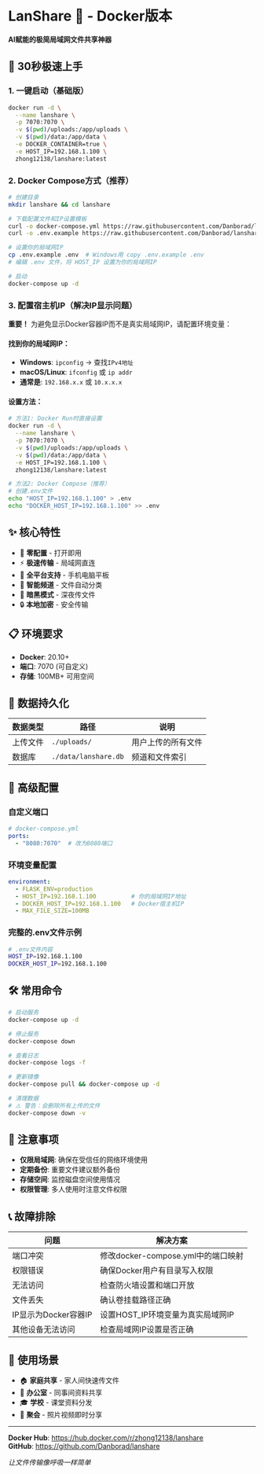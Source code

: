 # LanShare 🚀 - Docker版本

**AI赋能的极简局域网文件共享神器**

## 🚀 30秒极速上手

### 1. 一键启动（基础版）
```bash
docker run -d \
  --name lanshare \
  -p 7070:7070 \
  -v $(pwd)/uploads:/app/uploads \
  -v $(pwd)/data:/app/data \
  -e DOCKER_CONTAINER=true \
  -e HOST_IP=192.168.1.100 \
  zhong12138/lanshare:latest
```

### 2. Docker Compose方式（推荐）
```bash
# 创建目录
mkdir lanshare && cd lanshare

# 下载配置文件和IP设置模板
curl -o docker-compose.yml https://raw.githubusercontent.com/Danborad/lanshare/master/docker-compose-ready.yml
curl -o .env.example https://raw.githubusercontent.com/Danborad/lanshare/master/.env.example

# 设置你的局域网IP
cp .env.example .env  # Windows用 copy .env.example .env
# 编辑 .env 文件，将 HOST_IP 设置为你的局域网IP

# 启动
docker-compose up -d
```

### 3. 配置宿主机IP（解决IP显示问题）
**重要！** 为避免显示Docker容器IP而不是真实局域网IP，请配置环境变量：

#### 找到你的局域网IP：
- **Windows**: `ipconfig` → 查找`IPv4地址`
- **macOS/Linux**: `ifconfig` 或 `ip addr`
- **通常是**: `192.168.x.x` 或 `10.x.x.x`

#### 设置方法：
```bash
# 方法1: Docker Run时直接设置
docker run -d \
  --name lanshare \
  -p 7070:7070 \
  -v $(pwd)/uploads:/app/uploads \
  -v $(pwd)/data:/app/data \
  -e HOST_IP=192.168.1.100 \
  zhong12138/lanshare:latest

# 方法2: Docker Compose（推荐）
# 创建.env文件
echo "HOST_IP=192.168.1.100" > .env
echo "DOCKER_HOST_IP=192.168.1.100" >> .env
```

## ✨ 核心特性

- 🎯 **零配置** - 打开即用
- ⚡ **极速传输** - 局域网直连
- 📱 **全平台支持** - 手机电脑平板
- 📂 **智能频道** - 文件自动分类
- 🌙 **暗黑模式** - 深夜传文件
- 🔒 **本地加密** - 安全传输

## 📋 环境要求

- **Docker**: 20.10+
- **端口**: 7070 (可自定义)
- **存储**: 100MB+ 可用空间

## 💾 数据持久化

| 数据类型 | 路径 | 说明 |
|---------|------|------|
| 上传文件 | `./uploads/` | 用户上传的所有文件 |
| 数据库 | `./data/lanshare.db` | 频道和文件索引 |

## 🔧 高级配置

### 自定义端口
```yaml
# docker-compose.yml
ports:
  - "8080:7070"  # 改为8080端口
```

### 环境变量配置
```yaml
environment:
  - FLASK_ENV=production
  - HOST_IP=192.168.1.100          # 你的局域网IP地址
  - DOCKER_HOST_IP=192.168.1.100   # Docker宿主机IP
  - MAX_FILE_SIZE=100MB
```

### 完整的.env文件示例
```bash
# .env文件内容
HOST_IP=192.168.1.100
DOCKER_HOST_IP=192.168.1.100
```

## 🛠️ 常用命令

```bash
# 启动服务
docker-compose up -d

# 停止服务
docker-compose down

# 查看日志
docker-compose logs -f

# 更新镜像
docker-compose pull && docker-compose up -d

# 清理数据
# ⚠️ 警告：会删除所有上传的文件
docker-compose down -v
```

## 🚨 注意事项

- **仅限局域网**: 确保在受信任的网络环境使用
- **定期备份**: 重要文件建议额外备份
- **存储空间**: 监控磁盘空间使用情况
- **权限管理**: 多人使用时注意文件权限

## 📞 故障排除

| 问题 | 解决方案 |
|------|----------|
| 端口冲突 | 修改docker-compose.yml中的端口映射 |
| 权限错误 | 确保Docker用户有目录写入权限 |
| 无法访问 | 检查防火墙设置和端口开放 |
| 文件丢失 | 确认卷挂载路径正确 |
| IP显示为Docker容器IP | 设置HOST_IP环境变量为真实局域网IP |
| 其他设备无法访问 | 检查局域网IP设置是否正确 |

## 📱 使用场景

- 🏠 **家庭共享** - 家人间快速传文件
- 🏢 **办公室** - 同事间资料共享
- 🎓 **学校** - 课堂资料分发
- 🎉 **聚会** - 照片视频即时分享

---

**Docker Hub**: https://hub.docker.com/r/zhong12138/lanshare  
**GitHub**: https://github.com/Danborad/lanshare

*让文件传输像呼吸一样简单*